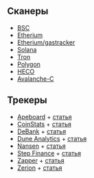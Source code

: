 ## Сканеры
- [BSC](https://bscscan.com/)  
- [Etherium](https://etherscan.io/)  
- [Etherium/gastracker](https://etherscan.io/gastracker)  
- [Solana](https://solscan.io/)  
- [Tron](https://tronscan.org/#/)  
- [Polygon](https://polygonscan.com/)  
- [HECO](https://hecoinfo.com/)  
- [Avalanche-C](https://snowtrace.io/)

## Трекеры
- [Apeboard](https://apeboard.finance/dashboard) + [статья](../Инструменты/Ончейн-трекеры/Ончейн-трекер%20Apeboard.md)
- [CoinStats](https://coinstats.app) + [статья](../Инструменты/Ончейн-трекеры/Ончейн-трекер%20CoinStats.md)
- [DeBank](https://debank.com/) + [статья](../Инструменты/Ончейн-трекеры/Ончейн-трекер%20DeBank.md)
- [Dune Analytics](https://dune.xyz/home) + [статья](../Инструменты/Ончейн-трекеры/Ончейн-трекер%20Dune%20Analytics.md)
- [Nansen](https://www.nansen.ai) + [статья](../Инструменты/Ончейн-трекеры/Ончейн-трекер%20Nansen.md)
- [Step Finance](https://step.finance/) + [статья](../Инструменты/Ончейн-трекеры/Ончейн-трекер%20Step%20Finance.md)
- [Zapper](https://zapper.fi/) + [статья](../Инструменты/Ончейн-трекеры/Ончейн-трекер%20Zapper.md)
- [Zerion](http://zerion.io/) + [статья](../Инструменты/Ончейн-трекеры/Ончейн-трекер%20Zerion.md)